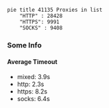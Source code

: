 
```mermaid
pie title 41135 Proxies in list
    "HTTP" : 28428
    "HTTPS": 9991
    "SOCKS" : 9408
```

### Some Info
#### Average Timeout

- mixed: 3.9s
- http: 2.3s
- https: 8.2s
- socks: 6.4s